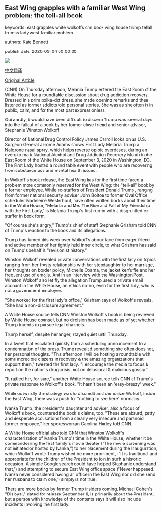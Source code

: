 ## East Wing grapples with a familiar West Wing problem: the tell-all book

keywords: east grapples white wolkoffs cnn book wing house trump tellall trumps lady west familiar problem

authors: Kate Bennett

publish date: 2020-09-04 00:00:00

![](https://cdn.cnn.com/cnnnext/dam/assets/200904115344-01-melania-trump-0903-super-tease.jpg)

[中文翻译](East%20Wing%20grapples%20with%20a%20familiar%20West%20Wing%20problem%3A%20the%20tell-all%20book_zh.md)

[Original Article](https://edition.cnn.com/2020/09/04/politics/melania-trump-east-wing-winston-wolkoff/index.html)

(CNN) On Thursday afternoon, Melania Trump entered the East Room of the White House for a roundtable discussion about drug addiction recovery. Dressed in a prim polka-dot dress, she made opening remarks and then listened as former addicts told personal stories. She was as she often is in public, calm, and for the most part expressionless.

Outwardly, it would have been difficult to discern Trump was several days into the fallout of a book by her former close friend and senior adviser, Stephanie Winston Wolkoff

Director of National Drug Control Policy James Carroll looks on as U.S. Surgeon General Jerome Adams shows First Lady Melania Trump a Naloxone nasal spray, which helps reverse opioid overdoses, during an event to mark National Alcohol and Drug Addiction Recovery Month in the East Room of the White House on September 3, 2020 in Washington, DC. The First Lady hosted a round table event with people who are recovering from substance use and mental health issues.

In Wolkoff's book release, the East Wing has for the first time faced a problem more commonly reserved for the West Wing: the "tell-all" book by a former employee. While ex-staffers of President Donald Trump , ranging from former national security adviser John Bolton to former Oval Office scheduler Madeleine Westerhout, have often written books about their time in the White House, "Melania and Me: The Rise and Fall of My Friendship with the First Lady," is Melania Trump's first run-in with a disgruntled ex-staffer in book form.

"Of course she's angry," Trump's chief of staff Stephanie Grisham told CNN of Trump's reaction to the book and its allegations.

Trump has fumed this week over Wolkoff's about-face from eager friend and active member of her tightly held inner circle, to what Grisham has said on Trump's behalf is "revisionist history."

Winston Wolkoff revealed private conversations with the first lady on topics ranging from her frosty relationship with her stepdaughter to her marriage, her thoughts on border policy, Michelle Obama, the jacket kerfuffle and her frequent use of emojis. And in an interview with the Washington Post, Winston Wolkoff also let fly the allegation Trump used a private email account in the White House, an ethics no-no, even for the first lady, who is not a government employee.

"She worked for the first lady's office," Grisham says of Wolkoff's reveals. "She had a non-disclosure agreement."

A White House source tells CNN Winston Wolkoff's book is being reviewed by White House counsel, but no decision has been made as of yet whether Trump intends to pursue legal channels.

Trump herself, despite her anger, stayed quiet until Thursday.

In a tweet that escalated quickly from a scheduling announcement to a condemnation of the press, Trump revealed something she often does not, her personal thoughts. "This afternoon I will be hosting a roundtable with some incredible citizens in recovery & the amazing organizations that support them," tweeted the first lady. "I encourage the media to focus & report on the nation's drug crisis, not on delusional & malicious gossip."

"It rattled her, for sure," another White House source tells CNN of Trump's private response to Wolkoff's book. "It hasn't been an 'easy-breezy' week."

While outwardly the strategy was to discredit and demonize Wolkoff, inside the East Wing, there was a push for "nothing to see here" normalcy.

Ivanka Trump, the president's daughter and adviser, also a focus of Wolkoff's book, countered the book's claims, too. "These are absurd, petty and desperate accusations from a clearly very insecure and paranoid former employee," her spokeswoman Carolina Hurley told CNN.

A White House official also told CNN that Winston Wolkoff's characterization of Ivanka Trump's time in the White House, whether it be commandeering the first family's movie theater ("The movie screening was not initiated or hosted by Ivanka,") to her placement during the Inauguration, which Wolkoff wrote Trump wished be more prominent, ("It is traditional and appropriate for the children of the President to join in such a historic occasion. A simple Google search could have helped Stephanie understand that,") and attempting to secure East Wing office space ("Never happened. Ivanka never considered having an office in the East Wing nor did she send her husband to claim one,") simply is not true.

There are more books by former Trump insiders coming. Michael Cohen's "Disloyal," slated for release September 8, is primarily about the President, but a person with knowledge of the contents says it will also include incidents involving the first lady.